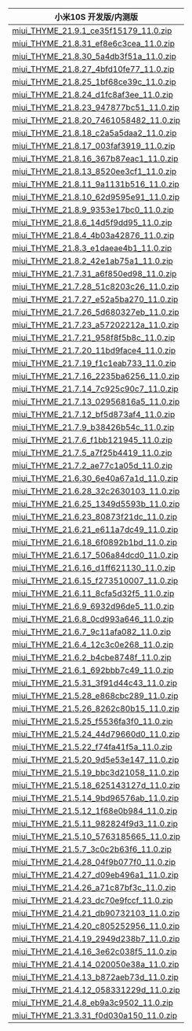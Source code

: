 | 小米10S  开发版/内测版    |
| ---- |
| [miui_THYME_21.9.1_ce35f15179_11.0.zip](https://hugeota.d.miui.com/21.9.1/miui_THYME_21.9.1_ce35f15179_11.0.zip)    |
| [miui_THYME_21.8.31_ef8e6c3cea_11.0.zip](https://hugeota.d.miui.com/21.8.31/miui_THYME_21.8.31_ef8e6c3cea_11.0.zip)    |
| [miui_THYME_21.8.30_5a4db3f51a_11.0.zip](https://hugeota.d.miui.com/21.8.30/miui_THYME_21.8.30_5a4db3f51a_11.0.zip)    |
| [miui_THYME_21.8.27_4bfd10fe77_11.0.zip](https://hugeota.d.miui.com/21.8.27/miui_THYME_21.8.27_4bfd10fe77_11.0.zip)    |
| [miui_THYME_21.8.25_1bf68ce39c_11.0.zip](https://hugeota.d.miui.com/21.8.25/miui_THYME_21.8.25_1bf68ce39c_11.0.zip)    |
| [miui_THYME_21.8.24_d1fc8af3ee_11.0.zip](https://hugeota.d.miui.com/21.8.24/miui_THYME_21.8.24_d1fc8af3ee_11.0.zip)    |
| [miui_THYME_21.8.23_947877bc51_11.0.zip](https://hugeota.d.miui.com/21.8.23/miui_THYME_21.8.23_947877bc51_11.0.zip)    |
| [miui_THYME_21.8.20_7461058482_11.0.zip](https://hugeota.d.miui.com/21.8.20/miui_THYME_21.8.20_7461058482_11.0.zip)    |
| [miui_THYME_21.8.18_c2a5a5daa2_11.0.zip](https://hugeota.d.miui.com/21.8.18/miui_THYME_21.8.18_c2a5a5daa2_11.0.zip)    |
| [miui_THYME_21.8.17_003faf3919_11.0.zip](https://hugeota.d.miui.com/21.8.17/miui_THYME_21.8.17_003faf3919_11.0.zip)    |
| [miui_THYME_21.8.16_367b87eac1_11.0.zip](https://hugeota.d.miui.com/21.8.16/miui_THYME_21.8.16_367b87eac1_11.0.zip)    |
| [miui_THYME_21.8.13_8520ee3cf1_11.0.zip](https://hugeota.d.miui.com/21.8.13/miui_THYME_21.8.13_8520ee3cf1_11.0.zip)    |
| [miui_THYME_21.8.11_9a1131b516_11.0.zip](https://hugeota.d.miui.com/21.8.11/miui_THYME_21.8.11_9a1131b516_11.0.zip)    |
| [miui_THYME_21.8.10_62d9595e91_11.0.zip](https://hugeota.d.miui.com/21.8.10/miui_THYME_21.8.10_62d9595e91_11.0.zip)    |
| [miui_THYME_21.8.9_9353e17bc0_11.0.zip](https://hugeota.d.miui.com/21.8.9/miui_THYME_21.8.9_9353e17bc0_11.0.zip)    |
| [miui_THYME_21.8.6_14d5f9dd95_11.0.zip](https://hugeota.d.miui.com/21.8.6/miui_THYME_21.8.6_14d5f9dd95_11.0.zip)    |
| [miui_THYME_21.8.4_4b03a42876_11.0.zip](https://hugeota.d.miui.com/21.8.4/miui_THYME_21.8.4_4b03a42876_11.0.zip)    |
| [miui_THYME_21.8.3_e1daeae4b1_11.0.zip](https://hugeota.d.miui.com/21.8.3/miui_THYME_21.8.3_e1daeae4b1_11.0.zip)    |
| [miui_THYME_21.8.2_42e1ab75a1_11.0.zip](https://hugeota.d.miui.com/21.8.2/miui_THYME_21.8.2_42e1ab75a1_11.0.zip)    |
| [miui_THYME_21.7.31_a6f850ed98_11.0.zip](https://hugeota.d.miui.com/21.7.31/miui_THYME_21.7.31_a6f850ed98_11.0.zip)    |
| [miui_THYME_21.7.28_51c8203c26_11.0.zip](https://hugeota.d.miui.com/21.7.28/miui_THYME_21.7.28_51c8203c26_11.0.zip)    |
| [miui_THYME_21.7.27_e52a5ba270_11.0.zip](https://hugeota.d.miui.com/21.7.27/miui_THYME_21.7.27_e52a5ba270_11.0.zip)    |
| [miui_THYME_21.7.26_5d680327eb_11.0.zip](https://hugeota.d.miui.com/21.7.26/miui_THYME_21.7.26_5d680327eb_11.0.zip)    |
| [miui_THYME_21.7.23_a57202212a_11.0.zip](https://hugeota.d.miui.com/21.7.23/miui_THYME_21.7.23_a57202212a_11.0.zip)    |
| [miui_THYME_21.7.21_958f8f5b8c_11.0.zip](https://hugeota.d.miui.com/21.7.21/miui_THYME_21.7.21_958f8f5b8c_11.0.zip)    |
| [miui_THYME_21.7.20_11bd9face4_11.0.zip](https://hugeota.d.miui.com/21.7.20/miui_THYME_21.7.20_11bd9face4_11.0.zip)    |
| [miui_THYME_21.7.19_f1c1eab733_11.0.zip](https://hugeota.d.miui.com/21.7.19/miui_THYME_21.7.19_f1c1eab733_11.0.zip)    |
| [miui_THYME_21.7.16_2235ba6256_11.0.zip](https://hugeota.d.miui.com/21.7.16/miui_THYME_21.7.16_2235ba6256_11.0.zip)    |
| [miui_THYME_21.7.14_7c925c90c7_11.0.zip](https://hugeota.d.miui.com/21.7.14/miui_THYME_21.7.14_7c925c90c7_11.0.zip)    |
| [miui_THYME_21.7.13_02956816a5_11.0.zip](https://hugeota.d.miui.com/21.7.13/miui_THYME_21.7.13_02956816a5_11.0.zip)    |
| [miui_THYME_21.7.12_bf5d873af4_11.0.zip](https://hugeota.d.miui.com/21.7.12/miui_THYME_21.7.12_bf5d873af4_11.0.zip)    |
| [miui_THYME_21.7.9_b38426b54c_11.0.zip](https://hugeota.d.miui.com/21.7.9/miui_THYME_21.7.9_b38426b54c_11.0.zip)    |
| [miui_THYME_21.7.6_f1bb121945_11.0.zip](https://hugeota.d.miui.com/21.7.6/miui_THYME_21.7.6_f1bb121945_11.0.zip)    |
| [miui_THYME_21.7.5_a7f25b4419_11.0.zip](https://hugeota.d.miui.com/21.7.5/miui_THYME_21.7.5_a7f25b4419_11.0.zip)    |
| [miui_THYME_21.7.2_ae77c1a05d_11.0.zip](https://hugeota.d.miui.com/21.7.2/miui_THYME_21.7.2_ae77c1a05d_11.0.zip)    |
| [miui_THYME_21.6.30_6e40a67a1d_11.0.zip](https://hugeota.d.miui.com/21.6.30/miui_THYME_21.6.30_6e40a67a1d_11.0.zip)    |
| [miui_THYME_21.6.28_32c2630103_11.0.zip](https://hugeota.d.miui.com/21.6.28/miui_THYME_21.6.28_32c2630103_11.0.zip)    |
| [miui_THYME_21.6.25_1349d5593b_11.0.zip](https://hugeota.d.miui.com/21.6.25/miui_THYME_21.6.25_1349d5593b_11.0.zip)    |
| [miui_THYME_21.6.23_80873f21dc_11.0.zip](https://hugeota.d.miui.com/21.6.23/miui_THYME_21.6.23_80873f21dc_11.0.zip)    |
| [miui_THYME_21.6.21_e611a7dc49_11.0.zip](https://hugeota.d.miui.com/21.6.21/miui_THYME_21.6.21_e611a7dc49_11.0.zip)    |
| [miui_THYME_21.6.18_6f0892b1bd_11.0.zip](https://hugeota.d.miui.com/21.6.18/miui_THYME_21.6.18_6f0892b1bd_11.0.zip)    |
| [miui_THYME_21.6.17_506a84dcd0_11.0.zip](https://hugeota.d.miui.com/21.6.17/miui_THYME_21.6.17_506a84dcd0_11.0.zip)    |
| [miui_THYME_21.6.16_d1ff621130_11.0.zip](https://hugeota.d.miui.com/21.6.16/miui_THYME_21.6.16_d1ff621130_11.0.zip)    |
| [miui_THYME_21.6.15_f273510007_11.0.zip](https://hugeota.d.miui.com/21.6.15/miui_THYME_21.6.15_f273510007_11.0.zip)    |
| [miui_THYME_21.6.11_8cfa5d32f5_11.0.zip](https://hugeota.d.miui.com/21.6.11/miui_THYME_21.6.11_8cfa5d32f5_11.0.zip)    |
| [miui_THYME_21.6.9_6932d96de5_11.0.zip](https://hugeota.d.miui.com/21.6.9/miui_THYME_21.6.9_6932d96de5_11.0.zip)    |
| [miui_THYME_21.6.8_0cd993a646_11.0.zip](https://hugeota.d.miui.com/21.6.8/miui_THYME_21.6.8_0cd993a646_11.0.zip)    |
| [miui_THYME_21.6.7_9c11afa082_11.0.zip](https://hugeota.d.miui.com/21.6.7/miui_THYME_21.6.7_9c11afa082_11.0.zip)    |
| [miui_THYME_21.6.4_12c3c0e268_11.0.zip](https://hugeota.d.miui.com/21.6.4/miui_THYME_21.6.4_12c3c0e268_11.0.zip)    |
| [miui_THYME_21.6.2_b4cbe8748f_11.0.zip](https://hugeota.d.miui.com/21.6.2/miui_THYME_21.6.2_b4cbe8748f_11.0.zip)    |
| [miui_THYME_21.6.1_692bbb7c49_11.0.zip](https://hugeota.d.miui.com/21.6.1/miui_THYME_21.6.1_692bbb7c49_11.0.zip)    |
| [miui_THYME_21.5.31_3f91d44c43_11.0.zip](https://hugeota.d.miui.com/21.5.31/miui_THYME_21.5.31_3f91d44c43_11.0.zip)    |
| [miui_THYME_21.5.28_e868cbc289_11.0.zip](https://hugeota.d.miui.com/21.5.28/miui_THYME_21.5.28_e868cbc289_11.0.zip)    |
| [miui_THYME_21.5.26_8262c80b15_11.0.zip](https://hugeota.d.miui.com/21.5.26/miui_THYME_21.5.26_8262c80b15_11.0.zip)    |
| [miui_THYME_21.5.25_f5536fa3f0_11.0.zip](https://hugeota.d.miui.com/21.5.25/miui_THYME_21.5.25_f5536fa3f0_11.0.zip)    |
| [miui_THYME_21.5.24_44d79660d0_11.0.zip](https://hugeota.d.miui.com/21.5.24/miui_THYME_21.5.24_44d79660d0_11.0.zip)    |
| [miui_THYME_21.5.22_f74fa41f5a_11.0.zip](https://hugeota.d.miui.com/21.5.22/miui_THYME_21.5.22_f74fa41f5a_11.0.zip)    |
| [miui_THYME_21.5.20_9d5e53e147_11.0.zip](https://hugeota.d.miui.com/21.5.20/miui_THYME_21.5.20_9d5e53e147_11.0.zip)    |
| [miui_THYME_21.5.19_bbc3d21058_11.0.zip](https://hugeota.d.miui.com/21.5.19/miui_THYME_21.5.19_bbc3d21058_11.0.zip)    |
| [miui_THYME_21.5.18_625143127d_11.0.zip](https://hugeota.d.miui.com/21.5.18/miui_THYME_21.5.18_625143127d_11.0.zip)    |
| [miui_THYME_21.5.14_9bd96576ab_11.0.zip](https://hugeota.d.miui.com/21.5.14/miui_THYME_21.5.14_9bd96576ab_11.0.zip)    |
| [miui_THYME_21.5.12_1f68e0b984_11.0.zip](https://hugeota.d.miui.com/21.5.12/miui_THYME_21.5.12_1f68e0b984_11.0.zip)    |
| [miui_THYME_21.5.11_982824f9d3_11.0.zip](https://hugeota.d.miui.com/21.5.11/miui_THYME_21.5.11_982824f9d3_11.0.zip)    |
| [miui_THYME_21.5.10_5763185665_11.0.zip](https://hugeota.d.miui.com/21.5.10/miui_THYME_21.5.10_5763185665_11.0.zip)    |
| [miui_THYME_21.5.7_3c0c2b63f6_11.0.zip](https://hugeota.d.miui.com/21.5.7/miui_THYME_21.5.7_3c0c2b63f6_11.0.zip)    |
| [miui_THYME_21.4.28_04f9b077f0_11.0.zip](https://hugeota.d.miui.com/21.4.28/miui_THYME_21.4.28_04f9b077f0_11.0.zip)    |
| [miui_THYME_21.4.27_d09eb496a1_11.0.zip](https://hugeota.d.miui.com/21.4.27/miui_THYME_21.4.27_d09eb496a1_11.0.zip)    |
| [miui_THYME_21.4.26_a71c87bf3c_11.0.zip](https://hugeota.d.miui.com/21.4.26/miui_THYME_21.4.26_a71c87bf3c_11.0.zip)    |
| [miui_THYME_21.4.23_dc70e9fccf_11.0.zip](https://hugeota.d.miui.com/21.4.23/miui_THYME_21.4.23_dc70e9fccf_11.0.zip)    |
| [miui_THYME_21.4.21_db90732103_11.0.zip](https://hugeota.d.miui.com/21.4.21/miui_THYME_21.4.21_db90732103_11.0.zip)    |
| [miui_THYME_21.4.20_c805252956_11.0.zip](https://hugeota.d.miui.com/21.4.20/miui_THYME_21.4.20_c805252956_11.0.zip)    |
| [miui_THYME_21.4.19_2949d238b7_11.0.zip](https://hugeota.d.miui.com/21.4.19/miui_THYME_21.4.19_2949d238b7_11.0.zip)    |
| [miui_THYME_21.4.16_3e62c038f5_11.0.zip](https://hugeota.d.miui.com/21.4.16/miui_THYME_21.4.16_3e62c038f5_11.0.zip)    |
| [miui_THYME_21.4.14_020050e38a_11.0.zip](https://hugeota.d.miui.com/21.4.14/miui_THYME_21.4.14_020050e38a_11.0.zip)    |
| [miui_THYME_21.4.13_b872aeb73d_11.0.zip](https://hugeota.d.miui.com/21.4.13/miui_THYME_21.4.13_b872aeb73d_11.0.zip)    |
| [miui_THYME_21.4.12_058331229d_11.0.zip](https://hugeota.d.miui.com/21.4.12/miui_THYME_21.4.12_058331229d_11.0.zip)    |
| [miui_THYME_21.4.8_eb9a3c9502_11.0.zip](https://hugeota.d.miui.com/21.4.8/miui_THYME_21.4.8_eb9a3c9502_11.0.zip)    |
| [miui_THYME_21.3.31_f0d030a150_11.0.zip](https://hugeota.d.miui.com/21.3.31/miui_THYME_21.3.31_f0d030a150_11.0.zip)    |
